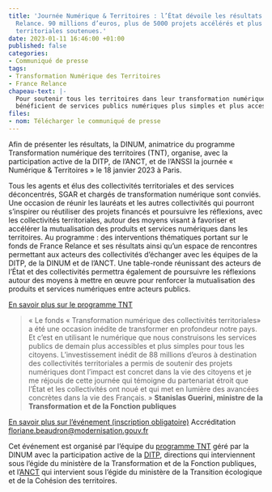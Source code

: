 ```yaml
---
title: 'Journée Numérique & Territoires : l’État dévoile les résultats du fonds France
  Relance. 90 millions d’euros, plus de 5000 projets accélérés et plus de 3 200 collectivités
  territoriales soutenues.'
date: 2023-01-11 16:46:00 +01:00
published: false
categories:
- Communiqué de presse
tags:
- Transformation Numérique des Territoires
- France Relance
chapeau-text: |-
  Pour soutenir tous les territoires dans leur transformation numérique afin que les Français
  bénéficient de services publics numériques plus simples et plus accessibles, le Gouvernement a mis en place en janvier 2021 un fonds « Transformation numérique des collectivités territoriales » dans le cadre de France Relance. Piloté par la direction interministérielle du numérique (DINUM), la direction interministérielle de la transformation publique (DITP) et l’agence nationale de la cohésion des territoires (ANCT) et après 2 ans d’action, le fonds doté d’un montant de 88 millions d’euros a financé des projets dans tous les territoires permettant de soutenir l’innovation des acteurs publics et les projets ayant les meilleures perspectives d’amélioration du secteur public.
files:
- nom: Télécharger le communiqué de presse
---
```


Afin de présenter les résultats, la DINUM, animatrice du programme Transformation numérique des territoires (TNT), organise, avec la participation active de la DITP, de l’ANCT, et de l’ANSSI la journée « Numérique & Territoires » le 18 janvier 2023 à Paris. 

Tous les agents et élus des collectivités territoriales et des services déconcentrés, SGAR et chargés de transformation numérique sont conviés. Une occasion de réunir les lauréats et les autres collectivités qui pourront s’inspirer ou réutiliser des projets financés et poursuivre les réflexions, avec les collectivités territoriales, autour des moyens visant à favoriser et accélérer la mutualisation des produits et services numériques dans les territoires.
Au programme : des interventions thématiques portant sur le fonds de France Relance et ses résultats ainsi qu’un espace de rencontres permettant aux acteurs des collectivités d’échanger avec les équipes de la DITP, de la DINUM et de l’ANCT. Une table-ronde réunissant des acteurs de l’État et des collectivités permettra également de poursuivre les réflexions autour des moyens à mettre en œuvre pour renforcer la mutualisation des produits et services numériques entre acteurs publics.

[En savoir plus sur le programme TNT](https://www.numerique.gouv.fr/services/tnt/)

> « Le fonds « Transformation numérique des collectivités territoriales» a été une occasion inédite de transformer en profondeur notre pays. Et c’est en utilisant le numérique que nous construisons les services publics de demain plus accessibles et plus simples pour tous les citoyens. L’investissement inédit de 88 millions d’euros à destination des collectivités territoriales a permis de soutenir des projets numériques dont l’impact est concret dans la vie des citoyens et je me réjouis de cette journée qui témoigne du partenariat étroit que l’État et les collectivités ont noué et qui met en lumière des avancées concrètes dans la vie des Français. »
**Stanislas Guerini, ministre de la Transformation et de la Fonction publiques**

[En savoir plus sur l’événement (inscription obligatoire)](https://www.numerique.gouv.fr/agenda/journee-numerique-territoires/) Accréditation [floriane.beaudron@modernisation.gouv.fr](mailto:floriane.beaudron@modernisation.gouv.fr)

Cet événement est organisé par l’équipe du [programme TNT](https://www.numerique.gouv.fr/services/tnt/) géré par la DINUM avec la participation active de la [DITP](https://www.modernisation.gouv.fr/), directions qui interviennent sous l’égide du ministère de la Transformation et de la Fonction publiques, et l’[ANCT](https://agence-cohesion-territoires.gouv.fr/) qui intervient sous l’égide du ministère de la Transition écologique et de la Cohésion des territoires.